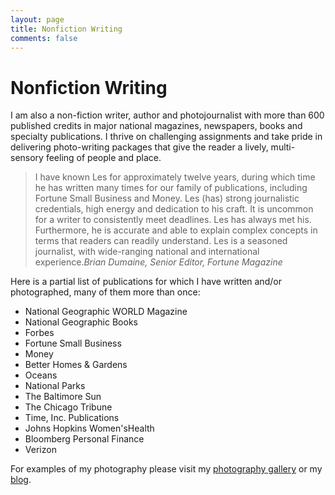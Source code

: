 ```yaml
---
layout: page
title: Nonfiction Writing
comments: false
---
```

# Nonfiction Writing
I am also a non-fiction writer, author and photojournalist with more than 600 published credits in major national magazines, newspapers, books and specialty publications. I thrive on challenging assignments and take pride in delivering photo-writing packages that give the reader a lively, multi-sensory feeling of people and place.

> I have known Les for approximately twelve years, during which time he has written many times for our family of publications, including Fortune Small Business and Money. Les (has) strong journalistic credentials, high energy and dedication to his craft. It is uncommon for a writer to consistently meet deadlines. Les has always met his. Furthermore, he is accurate and able to explain complex concepts in terms that readers can readily understand. Les is a seasoned journalist, with wide-ranging national and international experience.<cite>Brian Dumaine, Senior Editor, Fortune Magazine</cite>

Here is a partial list of publications for which I have written and/or photographed, many of them more than once:

- National Geographic WORLD Magazine
- National Geographic Books
- Forbes
- Fortune Small Business
- Money
- Better Homes & Gardens
- Oceans
- National Parks
- The Baltimore Sun
- The Chicago Tribune
- Time, Inc. Publications
- Johns Hopkins Women'sHealth
- Bloomberg Personal Finance
- Verizon

For examples of my photography please visit my [photography gallery](http://www.lesterpickerphoto.com) or my [blog](http://blog.lesterpickerphoto.com).

